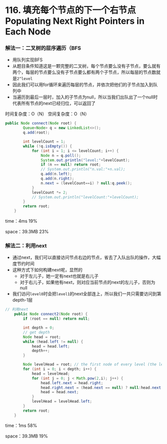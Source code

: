# 116. 填充每个节点的下一个右节点 Populating Next Right Pointers in Each Node



### 解法一：二叉树的层序遍历（BFS

- 用队列实现BFS
- 从题目条件知道这是一颗完整的二叉树，每个节点要么没有子节点，要么就有两个，每层的节点要么没有子节点要么都有两个子节点，所以每层的节点数就是`2^level`
- 因此我们可以用for循环来遍历每层的节点，并依次把他们的子节点加入到队列中
- 当遍历到最后一层时，加入的子节点为null，所以当我们出队出了一个null时代表所有节点的next已经归位，可以返回了

时间复杂度：O（N）
空间复杂度：O（N）

```java
public Node connect(Node root) {
        Queue<Node> q = new LinkedList<>();
        q.add(root);

        int levelCount = 1;
        while (!q.isEmpty()) {
            for (int i = 1; i <= levelCount; i++) {
                Node n = q.poll();
                System.out.println("level:"+levelCount);
                if (n == null) return root;
                // System.out.println("n.val:"+n.val);
                q.add(n.left);
                q.add(n.right);
                n.next = (levelCount==i) ? null:q.peek();
            }
            levelCount *= 2;
            // System.out.println("levelCount:"+levelCount);
        }
        return root;
    }
```

time：4ms 19%

space：39.3MB 23%



### 解法二：利用next

- 通过next，我们可以直接访问节点右边的节点，省去了入队出队的操作，大幅度节约时间
- 这种方式下如何构建next呢，显然的
  - 对于左儿子，她一定有next也就是右儿子
  - 对于右儿子，如果他有next，则对应当前节点的next的左儿子，否则为null
- 我们访问`level0`时会把`level1`的next全部连上，所以我们一共只需要访问到第depth-1层



```java
// 利用next
    public Node connect2(Node root) {
        if (root == null) return null;

        int depth = 0;
        // get depth
        Node head = root;
        while (head.left != null) {
            head = head.left;
            depth++;
        }

        Node levelHead = root; // the first node of every level (the left most
        for (int i = 0; i < depth; i++) {
            head = levelHead;
            for (int j = 0; j < Math.pow(2,i); j++) {
                head.left.next = head.right;
                head.right.next = (head.next == null) ? null:head.next.left;
                head = head.next;
            }
            levelHead = levelHead.left;
        }
        return root;
    }
```

time：1ms 58%

space：39.3MB 19%